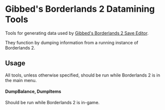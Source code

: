 # Gibbed's Borderlands 2 Datamining Tools

Tools for generating data used by [Gibbed's Borderlands 2 Save Editor](https://github.com/gibbed/Gibbed.Borderlands2).

They function by dumping information from a running instance of Borderlands 2.

## Usage

All tools, unless otherwise specified, should be run while Borderlands 2 is in the main menu.

#### DumpBalance, DumpItems

Should be run while Borderlands 2 is in-game.
